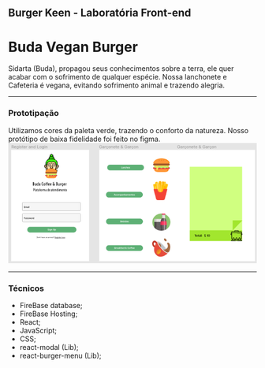 ## Burger Keen - Laboratória Front-end 

# Buda Vegan Burger
Sidarta (Buda), propagou seus conhecimentos sobre a terra, ele quer acabar com o sofrimento de qualquer espécie. 
Nossa lanchonete e Cafeteria é vegana, evitando sofrimento animal e trazendo alegria.

***

### Prototipação
Utilizamos cores da paleta verde, trazendo o conforto da natureza. Nosso protótipo de baixa fidelidade foi feito no figma. 
![](./figma.png)
***

### Técnicos 
* FireBase database;
* FireBase Hosting;
* React;
* JavaScript;
* CSS;
* react-modal (Lib);
* react-burger-menu (Lib);
